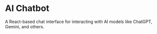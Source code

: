 # AI Chatbot

A React-based chat interface for interacting with AI models like ChatGPT, Gemini, and others.
